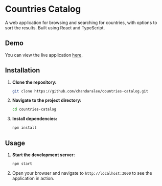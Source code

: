# Countries Catalog

A web application for browsing and searching for countries, with options to sort the results. Built using React and TypeScript.

## Demo

You can view the live application [here](https://chandaralee.github.io/countries-catalog/).

## Installation

1. **Clone the repository:**

    ```sh
    git clone https://github.com/chandaralee/countries-catalog.git
    ```

2. **Navigate to the project directory:**

    ```sh
    cd countries-catalog
    ```

3. **Install dependencies:**

    ```sh
    npm install
    ```

## Usage

1. **Start the development server:**

    ```sh
    npm start
    ```

2. Open your browser and navigate to `http://localhost:3000` to see the application in action.
